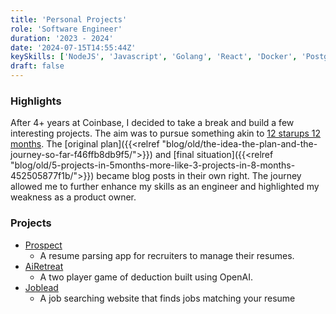 ```yaml
---
title: 'Personal Projects'
role: 'Software Engineer'
duration: '2023 - 2024'
date: '2024-07-15T14:55:44Z'
keySkills: ['NodeJS', 'Javascript', 'Golang', 'React', 'Docker', 'Postgres', 'Redis']
draft: false
---
```


### Highlights

After 4+ years at Coinbase, I decided to take a break and build a few interesting projects. The aim was to pursue something akin to [12 starups 12 months](https://levels.io/12-startups-12-months/). The [original plan]({{<relref "blog/old/the-idea-the-plan-and-the-journey-so-far-f46ffb8db9f5/">}}) and [final situation]({{<relref "blog/old/5-projects-in-5months-more-like-3-projects-in-8-months-452505877f1b/">}}) became blog posts in their own right. The journey allowed me to further enhance my skills as an engineer and highlighted my weakness as a product owner.

### Projects

- [Prospect](http://prospect.vipulvpatil.dev)
  - A resume parsing app for recruiters to manage their resumes.
- [AiRetreat](http://airetreat.vipulvpatil.dev)
  - A two player game of deduction built using OpenAI.
- [Joblead](http://joblead.vipulvpatil.dev)
  - A job searching website that finds jobs matching your resume
